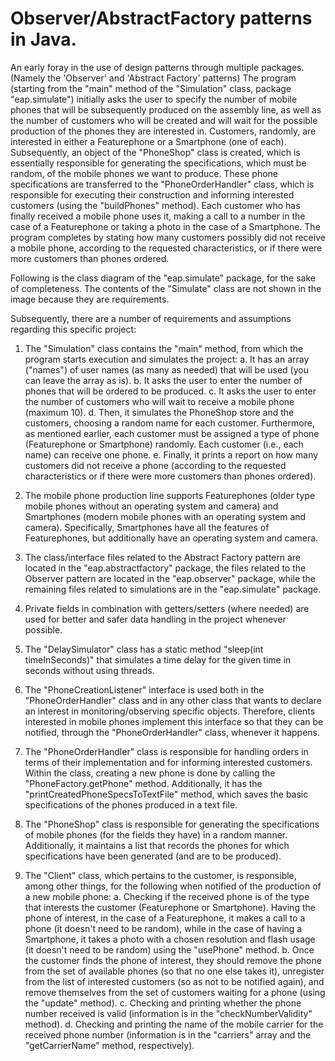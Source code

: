 # Observer/AbstractFactory patterns in Java.
An early foray in the use of design patterns through multiple packages. (Namely the 'Observer' and 'Abstract Factory' patterns)
The program (starting from the "main" method of the "Simulation" class, package "eap.simulate") initially asks the user to specify the number of mobile phones that will be subsequently produced on the assembly line, as well as the number of customers who will be created and will wait for the possible production of the phones they are interested in. Customers, randomly, are interested in either a Featurephone or a Smartphone (one of each). Subsequently, an object of the "PhoneShop" class is created, which is essentially responsible for generating the specifications, which must be random, of the mobile phones we want to produce. These phone specifications are transferred to the "PhoneOrderHandler" class, which is responsible for executing their construction and informing interested customers (using the "buildPhones" method). Each customer who has finally received a mobile phone uses it, making a call to a number in the case of a Featurephone or taking a photo in the case of a Smartphone. The program completes by stating how many customers possibly did not receive a mobile phone, according to the requested characteristics, or if there were more customers than phones ordered.

Following is the class diagram of the "eap.simulate" package, for the sake of completeness. The contents of the "Simulate" class are not shown in the image because they are requirements.

Subsequently, there are a number of requirements and assumptions regarding this specific project:

1. The "Simulation" class contains the "main" method, from which the program starts execution and simulates the project:
   a. It has an array ("names") of user names (as many as needed) that will be used (you can leave the array as is).
   b. It asks the user to enter the number of phones that will be ordered to be produced.
   c. It asks the user to enter the number of customers who will wait to receive a mobile phone (maximum 10).
   d. Then, it simulates the PhoneShop store and the customers, choosing a random name for each customer. Furthermore, as mentioned earlier, each customer must be assigned a type of phone (Featurephone or Smartphone) randomly. Each customer (i.e., each name) can receive one phone.
   e. Finally, it prints a report on how many customers did not receive a phone (according to the requested characteristics or if there were more customers than phones ordered).

2. The mobile phone production line supports Featurephones (older type mobile phones without an operating system and camera) and Smartphones (modern mobile phones with an operating system and camera). Specifically, Smartphones have all the features of Featurephones, but additionally have an operating system and camera.

3. The class/interface files related to the Abstract Factory pattern are located in the "eap.abstractfactory" package, the files related to the Observer pattern are located in the "eap.observer" package, while the remaining files related to simulations are in the "eap.simulate" package.

4. Private fields in combination with getters/setters (where needed) are used for better and safer data handling in the project whenever possible.

5. The "DelaySimulator" class has a static method "sleep(int timeInSeconds)" that simulates a time delay for the given time in seconds without using threads.

6. The "PhoneCreationListener" interface is used both in the "PhoneOrderHandler" class and in any other class that wants to declare an interest in monitoring/observing specific objects. Therefore, clients interested in mobile phones implement this interface so that they can be notified, through the "PhoneOrderHandler" class, whenever it happens.

7. The "PhoneOrderHandler" class is responsible for handling orders in terms of their implementation and for informing interested customers. Within the class, creating a new phone is done by calling the "PhoneFactory.getPhone" method. Additionally, it has the "printCreatedPhoneSpecsToTextFile" method, which saves the basic specifications of the phones produced in a text file.

8. The "PhoneShop" class is responsible for generating the specifications of mobile phones (for the fields they have) in a random manner. Additionally, it maintains a list that records the phones for which specifications have been generated (and are to be produced).

9. The "Client" class, which pertains to the customer, is responsible, among other things, for the following when notified of the production of a new mobile phone:
   a. Checking if the received phone is of the type that interests the customer (Featurephone or Smartphone). Having the phone of interest, in the case of a Featurephone, it makes a call to a phone (it doesn't need to be random), while in the case of having a Smartphone, it takes a photo with a chosen resolution and flash usage (it doesn't need to be random) using the "usePhone" method.
   b. Once the customer finds the phone of interest, they should remove the phone from the set of available phones (so that no one else takes it), unregister from the list of interested customers (so as not to be notified again), and remove themselves from the set of customers waiting for a phone (using the "update" method).
   c. Checking and printing whether the phone number received is valid (information is in the "checkNumberValidity" method).
   d. Checking and printing the name of the mobile carrier for the received phone number (information is in the "carriers" array and the "getCarrierName" method, respectively).
